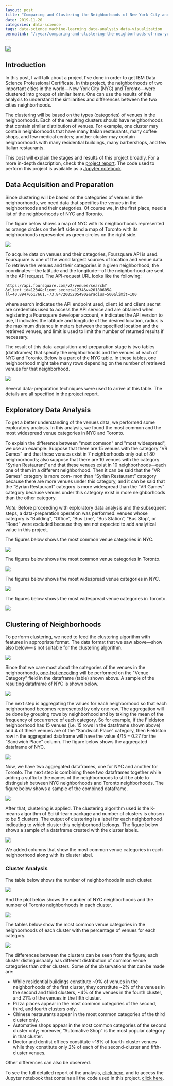 ```yaml
---
layout: post
title: "Comparing and Clustering the Neighborhoods of New York City and Toronto"
date: 2019-11-20
categories: data-science 
tags: data-science machine-learning data-analysis data-visualization 
permalink: "/:year/comparing-and-clustering-the-neighborhoods-of-new-york-city-and-toronto"
---
```


<img src="/assets/images/2019/clustnt20.png" style="border:1px solid #333333">

## Introduction

In this post, I will talk about a project I've done in order to get IBM Data Science Professional Certificate. In this project, the neighborhoods of two important cities in the world—New York City (NYC) and Toronto—were clustered into groups of similar items. One can use the results of this analysis to understand the similarities and differences between the two cities neighborhoods.

The clustering will be based on the types (categories) of venues in the neighborhoods. Each of the resulting clusters should have neighborhoods that contain similar distribution of venues. For example, one cluster may contain neighborhoods that have many Italian restaurants, many coffee shops, and few medical centers; another cluster may contain neighborhoods with many residential buildings, many barbershops, and few Italian restaurants.

This post will explain the stages and results of this project broadly. For a more in-depth description, check the [project report](https://github.com/ammar1y/Clustering-and-Comparing-the-Neighborhoods-of-New-York-City-and-Toronto). The code used to perform this project is available as a [Jupyter notebook](https://github.com/ammar1y/Clustering-and-Comparing-the-Neighborhoods-of-New-York-City-and-Toronto).

## Data Acquisition and Preparation

Since clustering will be based on the categories of venues in the neighborhoods, we need data that specifies the venues in the neighborhoods and their categories. Of course we, in the first place, need a list of the neighborhoods of NYC and Toronto. 

The figure below shows a map of NYC with its neighborhoods represented as orange circles on the left side and a map of Toronto with its neighborhoods represented as green circles on the right side.

![](/assets/images/2019/clustnt13.png)

To acquire data on venues and their categories, Foursquare API is used. Foursquare is one of the world largest sources of location and venue data. To retrieve the venues and their categories in a given neighborhood, the coordinates—the latitude and the longitude—of the neighborhood are sent in the API request. The API-request URL looks like the following:

```
https://api.foursquare.com/v2/venues/search? &client_id=1234&client_secret=1234&v=20180605& ll=40.89470517661,-73.84720052054902&radius=500&limit=100
```

where search indicates the API endpoint used, client_id and client_secret are credentials used to access the API service and are obtained when registering a Foursquare developer account, v indicates the API version to use, ll indicates the latitude and longitude of the desired location, radius is the maximum distance in meters between the specified location and the retrieved venues, and limit is used to limit the number of returned results if necessary.

The result of this data-acquisition-and-preparation stage is two tables (dataframes) that specify the neighborhoods and the venues of each of NYC and Toronto. Below is a part of the NYC table. In these tables, one neighborhood might take many rows depending on the number of retrieved venues for that neighborhood. 

![](/assets/images/2019/clustnt16.png)

Several data-preparation techniques were used to arrive at this table. The details are all specified in the [project report](https://github.com/ammar1y/Clustering-and-Comparing-the-Neighborhoods-of-New-York-City-and-Toronto).

## Exploratory Data Analysis

To get a better understanding of the venues data, we performed some exploratory analysis. In this analysis, we found the most common and the most widespread venue categories in NYC and Toronto. 

To explain the difference between "most common" and "most widespread", we use an example: Suppose that there are 15 venues with the category “VR Games” and that these venues exist in 7 neighborhoods only out of 80 neighborhoods; also suppose that there are 10 venues with the category “Syrian Restaurant” and that these venues exist in 10 neighborhoods—each one of them in a different neighborhood. Then it can be said that the “VR Games” category is more com- mon than “Syrian Restaurant” category because there are more venues under this category, and it can be said that the “Syrian Restaurant” category is more widespread than the “VR Games” category because venues under this category exist in more neighborhoods than the other category. 

*Note:* Before proceeding with exploratory data analysis and the subsequent steps, a data-preparation operation was performed: venues whose category is “Building”, “Office”, “Bus Line”, “Bus Station”, “Bus Stop”, or “Road” were excluded because they are not expected to add analytical value in this project. 

The figures below shows the most common venue categories in NYC.

![](/assets/images/2019/clustnt2.png)

The figures below shows the most common venue categories in Toronto.

![](/assets/images/2019/clustnt3.png)

The figures below shows the most widespread venue categories in NYC.

![](/assets/images/2019/clustnt4.png)

The figures below shows the most widespread venue categories in Toronto.

![](/assets/images/2019/clustnt5.png)

## Clustering of Neighborhoods

To perform clustering, we need to feed the clustering algorithm with features in appropriate format. The data format that we saw above—show also below—is not suitable for the clustering algorithm. 

![](/assets/images/2019/clustnt16.png)

Since that we care most about the categories of the venues in the neighborhoods, [one-hot encoding](https://www.google.com/search?q=one-hot+encoding) will be performed on the "Venue Category" field in the dataframe (table) shown above. A sample of the resulting dataframe of NYC is shown below.

![](/assets/images/2019/clustnt6.png)

The next step is aggregating the values for each neighborhood so that each neighborhood becomes represented by only one row. The aggregation will be done by grouping rows by neighborhood and by taking the mean of the frequency of occurrence of each category. So for example, if the Fieldston neighborhood has 15 venues (i.e. 15 rows in the dataframe shown above) and 4 of these venues are of the “Sandwich Place” category, then Fieldston row in the aggregated dataframe will have the value 4/15 = 0.27 for the “Sandwich Place” column. The figure below shows the aggregated dataframe of NYC.

![](/assets/images/2019/clustnt7.png)

Now, we have two aggregated dataframes, one for NYC and another for Toronto. The next step is combining these two dataframes together while adding a suffix to the names of the neighborhoods to still be able to distinguish between NYC neighborhoods and Toronto neighborhoods. The figure below shows a sample of the combined dataframe.

![](/assets/images/2019/clustnt8.png)

After that, clustering is applied. The clustering algorithm used is the K-means algorithm of Scikit-learn package and number of clusters is chosen to be 5 clusters.  The output of clustering is a label for each neighborhood indicating to which cluster this neighborhood belongs. The figure below shows a sample of a dataframe created with the cluster labels.

![](/assets/images/2019/clustnt9.png)

We added columns that show the most common venue categories in each neighborhood along with its cluster label. 

### Cluster Analysis

The table below shows the number of neighborhoods in each cluster.

![](/assets/images/2019/clustnt10.png)

And the plot below shows the number of NYC neighborhoods and the number of Toronto neighborhoods in each cluster.

![](/assets/images/2019/clustnt11.png)

The tables below show the most common venue categories in the neighborhoods of each cluster with the percentage of venues for each category.

![](/assets/images/2019/clustnt12.png)

 The differences between the clusters can be seen from the figure; each cluster distinguishably has different distribution of common venue categories than other clusters. Some of the observations that can be made are: 

- While residential buildings constitute ~9% of venues in the neighborhoods of the first cluster, they constitute ~2% of the venues in the second and third clusters, ~4% of the venues in the fourth cluster, and 21% of the venues in the fifth cluster. 
- Pizza places appear in the most common categories of the second, third, and fourth clusters only. 
- Chinese restaurants appear in the most common categories of the third cluster only. 
- Automative shops appear in the most common categories of the second cluster only; moreover, “Automative Shop” is the most popular category in that cluster. 
- Doctor and dentist offices constitute ~18% of fourth-cluster venues while they constitute only 2% of each of the second-cluster and fifth-cluster venues.

Other differences can also be observed.

To see the full detailed report of the analysis, [click here](https://github.com/ammar1y/Clustering-and-Comparing-the-Neighborhoods-of-New-York-City-and-Toronto), and to access the Jupyter notebook that contains all the code used in this project, [click here](https://github.com/ammar1y/Clustering-and-Comparing-the-Neighborhoods-of-New-York-City-and-Toronto).













